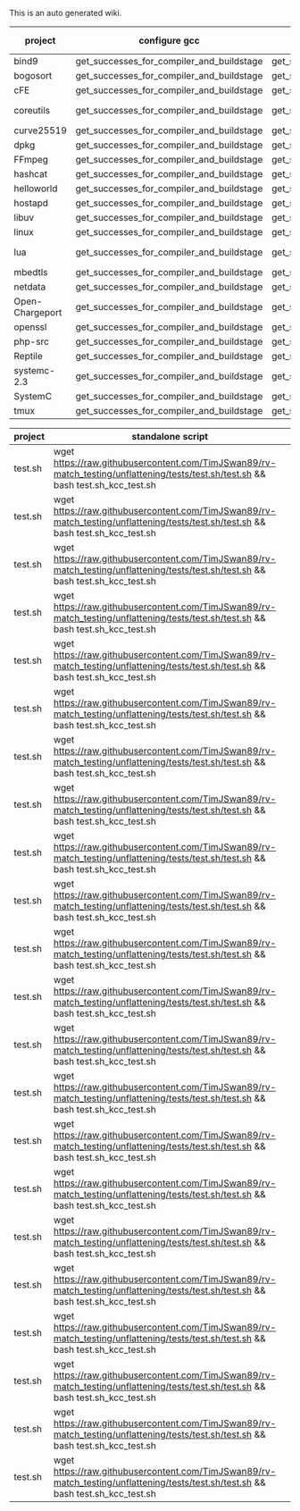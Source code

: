 This is an auto generated wiki.
  
| project | configure gcc | make gcc | configure kcc | make kcc | open issues | closed issues | 
| --- | --- | --- | --- | --- | --- | --- |
| bind9 | get_successes_for_compiler_and_buildstage | get_successes_for_compiler_and_buildstage | get_successes_for_compiler_and_buildstage | get_successes_for_compiler_and_buildstage | [548](https://github.com/runtimeverification/rv-match/issues/548)  |  |
| bogosort | get_successes_for_compiler_and_buildstage | get_successes_for_compiler_and_buildstage | get_successes_for_compiler_and_buildstage | get_successes_for_compiler_and_buildstage |  | [583](https://github.com/runtimeverification/rv-match/issues/583)  |
| cFE | get_successes_for_compiler_and_buildstage | get_successes_for_compiler_and_buildstage | get_successes_for_compiler_and_buildstage | get_successes_for_compiler_and_buildstage |  | [125](https://github.com/runtimeverification/rv-match/issues/125)  |
| coreutils | get_successes_for_compiler_and_buildstage | get_successes_for_compiler_and_buildstage | get_successes_for_compiler_and_buildstage | get_successes_for_compiler_and_buildstage | [559](https://github.com/runtimeverification/rv-match/issues/559) [570](https://github.com/runtimeverification/rv-match/issues/570)  | [561](https://github.com/runtimeverification/rv-match/issues/561)  |
| curve25519 | get_successes_for_compiler_and_buildstage | get_successes_for_compiler_and_buildstage | get_successes_for_compiler_and_buildstage | get_successes_for_compiler_and_buildstage |  | [590](https://github.com/runtimeverification/rv-match/issues/590)  |
| dpkg | get_successes_for_compiler_and_buildstage | get_successes_for_compiler_and_buildstage | get_successes_for_compiler_and_buildstage | get_successes_for_compiler_and_buildstage | [613](https://github.com/runtimeverification/rv-match/issues/613)  | [594](https://github.com/runtimeverification/rv-match/issues/594)  |
| FFmpeg | get_successes_for_compiler_and_buildstage | get_successes_for_compiler_and_buildstage | get_successes_for_compiler_and_buildstage | get_successes_for_compiler_and_buildstage | [541](https://github.com/runtimeverification/rv-match/issues/541)  |  |
| hashcat | get_successes_for_compiler_and_buildstage | get_successes_for_compiler_and_buildstage | get_successes_for_compiler_and_buildstage | get_successes_for_compiler_and_buildstage |  | [564](https://github.com/runtimeverification/rv-match/issues/564)  |
| helloworld | get_successes_for_compiler_and_buildstage | get_successes_for_compiler_and_buildstage | get_successes_for_compiler_and_buildstage | get_successes_for_compiler_and_buildstage |  |  |
| hostapd | get_successes_for_compiler_and_buildstage | get_successes_for_compiler_and_buildstage | get_successes_for_compiler_and_buildstage | get_successes_for_compiler_and_buildstage | [587](https://github.com/runtimeverification/rv-match/issues/587)  |  |
| libuv | get_successes_for_compiler_and_buildstage | get_successes_for_compiler_and_buildstage | get_successes_for_compiler_and_buildstage | get_successes_for_compiler_and_buildstage | [555](https://github.com/runtimeverification/rv-match/issues/555)  |  |
| linux | get_successes_for_compiler_and_buildstage | get_successes_for_compiler_and_buildstage | get_successes_for_compiler_and_buildstage | get_successes_for_compiler_and_buildstage |  | [10](https://github.com/runtimeverification/rv-match/issues/10)  |
| lua | get_successes_for_compiler_and_buildstage | get_successes_for_compiler_and_buildstage | get_successes_for_compiler_and_buildstage | get_successes_for_compiler_and_buildstage | [601](https://github.com/runtimeverification/rv-match/issues/601) [600](https://github.com/runtimeverification/rv-match/issues/600)  |  |
| mbedtls | get_successes_for_compiler_and_buildstage | get_successes_for_compiler_and_buildstage | get_successes_for_compiler_and_buildstage | get_successes_for_compiler_and_buildstage | [558](https://github.com/runtimeverification/rv-match/issues/558)  | [550](https://github.com/runtimeverification/rv-match/issues/550)  |
| netdata | get_successes_for_compiler_and_buildstage | get_successes_for_compiler_and_buildstage | get_successes_for_compiler_and_buildstage | get_successes_for_compiler_and_buildstage | [544](https://github.com/runtimeverification/rv-match/issues/544)  |  |
| Open-Chargeport | get_successes_for_compiler_and_buildstage | get_successes_for_compiler_and_buildstage | get_successes_for_compiler_and_buildstage | get_successes_for_compiler_and_buildstage |  |  |
| openssl | get_successes_for_compiler_and_buildstage | get_successes_for_compiler_and_buildstage | get_successes_for_compiler_and_buildstage | get_successes_for_compiler_and_buildstage |  |  |
| php-src | get_successes_for_compiler_and_buildstage | get_successes_for_compiler_and_buildstage | get_successes_for_compiler_and_buildstage | get_successes_for_compiler_and_buildstage |  |  |
| Reptile | get_successes_for_compiler_and_buildstage | get_successes_for_compiler_and_buildstage | get_successes_for_compiler_and_buildstage | get_successes_for_compiler_and_buildstage |  |  |
| systemc-2.3 | get_successes_for_compiler_and_buildstage | get_successes_for_compiler_and_buildstage | get_successes_for_compiler_and_buildstage | get_successes_for_compiler_and_buildstage |  |  |
| SystemC | get_successes_for_compiler_and_buildstage | get_successes_for_compiler_and_buildstage | get_successes_for_compiler_and_buildstage | get_successes_for_compiler_and_buildstage |  |  |
| tmux | get_successes_for_compiler_and_buildstage | get_successes_for_compiler_and_buildstage | get_successes_for_compiler_and_buildstage | get_successes_for_compiler_and_buildstage |  |  |
  
| project | standalone script |  
| --- | --- |  
| test.sh | wget https://raw.githubusercontent.com/TimJSwan89/rv-match_testing/unflattening/tests/test.sh/test.sh && bash test.sh_kcc_test.sh |
| test.sh | wget https://raw.githubusercontent.com/TimJSwan89/rv-match_testing/unflattening/tests/test.sh/test.sh && bash test.sh_kcc_test.sh |
| test.sh | wget https://raw.githubusercontent.com/TimJSwan89/rv-match_testing/unflattening/tests/test.sh/test.sh && bash test.sh_kcc_test.sh |
| test.sh | wget https://raw.githubusercontent.com/TimJSwan89/rv-match_testing/unflattening/tests/test.sh/test.sh && bash test.sh_kcc_test.sh |
| test.sh | wget https://raw.githubusercontent.com/TimJSwan89/rv-match_testing/unflattening/tests/test.sh/test.sh && bash test.sh_kcc_test.sh |
| test.sh | wget https://raw.githubusercontent.com/TimJSwan89/rv-match_testing/unflattening/tests/test.sh/test.sh && bash test.sh_kcc_test.sh |
| test.sh | wget https://raw.githubusercontent.com/TimJSwan89/rv-match_testing/unflattening/tests/test.sh/test.sh && bash test.sh_kcc_test.sh |
| test.sh | wget https://raw.githubusercontent.com/TimJSwan89/rv-match_testing/unflattening/tests/test.sh/test.sh && bash test.sh_kcc_test.sh |
| test.sh | wget https://raw.githubusercontent.com/TimJSwan89/rv-match_testing/unflattening/tests/test.sh/test.sh && bash test.sh_kcc_test.sh |
| test.sh | wget https://raw.githubusercontent.com/TimJSwan89/rv-match_testing/unflattening/tests/test.sh/test.sh && bash test.sh_kcc_test.sh |
| test.sh | wget https://raw.githubusercontent.com/TimJSwan89/rv-match_testing/unflattening/tests/test.sh/test.sh && bash test.sh_kcc_test.sh |
| test.sh | wget https://raw.githubusercontent.com/TimJSwan89/rv-match_testing/unflattening/tests/test.sh/test.sh && bash test.sh_kcc_test.sh |
| test.sh | wget https://raw.githubusercontent.com/TimJSwan89/rv-match_testing/unflattening/tests/test.sh/test.sh && bash test.sh_kcc_test.sh |
| test.sh | wget https://raw.githubusercontent.com/TimJSwan89/rv-match_testing/unflattening/tests/test.sh/test.sh && bash test.sh_kcc_test.sh |
| test.sh | wget https://raw.githubusercontent.com/TimJSwan89/rv-match_testing/unflattening/tests/test.sh/test.sh && bash test.sh_kcc_test.sh |
| test.sh | wget https://raw.githubusercontent.com/TimJSwan89/rv-match_testing/unflattening/tests/test.sh/test.sh && bash test.sh_kcc_test.sh |
| test.sh | wget https://raw.githubusercontent.com/TimJSwan89/rv-match_testing/unflattening/tests/test.sh/test.sh && bash test.sh_kcc_test.sh |
| test.sh | wget https://raw.githubusercontent.com/TimJSwan89/rv-match_testing/unflattening/tests/test.sh/test.sh && bash test.sh_kcc_test.sh |
| test.sh | wget https://raw.githubusercontent.com/TimJSwan89/rv-match_testing/unflattening/tests/test.sh/test.sh && bash test.sh_kcc_test.sh |
| test.sh | wget https://raw.githubusercontent.com/TimJSwan89/rv-match_testing/unflattening/tests/test.sh/test.sh && bash test.sh_kcc_test.sh |
| test.sh | wget https://raw.githubusercontent.com/TimJSwan89/rv-match_testing/unflattening/tests/test.sh/test.sh && bash test.sh_kcc_test.sh |
| test.sh | wget https://raw.githubusercontent.com/TimJSwan89/rv-match_testing/unflattening/tests/test.sh/test.sh && bash test.sh_kcc_test.sh |
